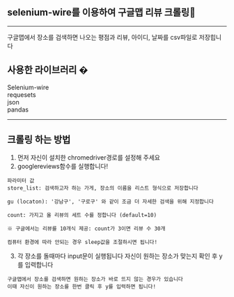 ## selenium-wire를 이용하여 구글맵 리뷰 크롤링🤖
---
구글맵에서 장소를 검색하면 나오는 평점과 리뷰, 아이디, 날짜를 csv파일로 저장힙니다



## 사용한 라이브러리 �
Selenium-wire  
requesets   
json  
pandas  

---

## 크롤링 하는 방법
1. 먼저 자신이 설치한 chromedriver경로를 설정해 주세요
2. googlereviews함수를 실행합니다!
```text
파라미터 값
store_list: 검색하고자 하는 가게, 장소의 이름을 리스트 형식으로 저장합니다

gu (locaton): '강남구', '구로구' 와 같이 조금 더 자세한 검색을 위해 지정합니다

count: 가지고 올 리뷰의 세트 수를 정합니다 (default=10)     

※ 구글에서는 리뷰를 10개식 제공: count가 3이면 리뷰 수 30개

컴퓨터 환경에 따라 안되는 경우 sleep값을 조절하시면 됩니다!
```

3. 각 장소를 돌때마다 input문이 실행됩니다
자신이 원하는 장소가 맞는지 확인 후 y를 입력합니다
```text
구글맵에서 장소를 검색하면 원하는 장소가 바로 뜨지 않는 경우가 있습니다
이때 자신이 원하는 장소를 한번 클릭 후 y를 입력하면 됩니다!
```
